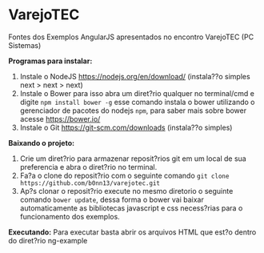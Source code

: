 # VarejoTEC

Fontes dos Exemplos AngularJS apresentados no encontro VarejoTEC (PC Sistemas)

**Programas para instalar:**

 1. Instale o NodeJS https://nodejs.org/en/download/ (instala??o simples next > next > next)
 2. Instale o Bower para isso abra um diret?rio qualquer no terminal/cmd e digite `npm install bower -g` esse comando instala o bower utilizando o gerenciador de pacotes do nodejs `npm`, para saber mais sobre bower acesse https://bower.io/
 3. Instale o Git https://git-scm.com/downloads (instala??o simples)

**Baixando o projeto:**
 1. Crie um diret?rio para armazenar reposit?rios git em um local de sua preferencia e abra o diret?rio no terminal.
 2. Fa?a o clone do reposit?rio com o seguinte comando `git clone https://github.com/b0nn13/varejotec.git`
 3. Ap?s clonar o reposit?rio execute no mesmo diretorio o seguinte comando `bower update`, dessa forma o bower vai baixar automaticamente as bibliotecas javascript e css necess?rias para o funcionamento dos exemplos.
 
 **Executando:**
Para executar basta abrir os arquivos HTML que est?o dentro do diret?rio ng-example


